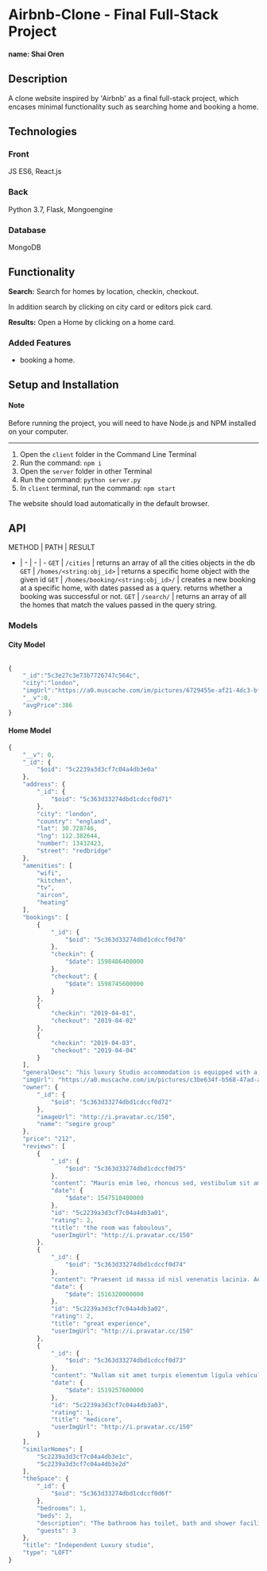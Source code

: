 # Airbnb-Clone - Final Full-Stack Project

#### name: Shai Oren

## Description
A clone website inspired by 'Airbnb' as a final full-stack project, which encases minimal functionality such as searching home and booking a home.

## Technologies
### Front
  JS ES6, React.js
### Back
Python 3.7, Flask, Mongoengine
### Database
MongoDB

## Functionality
**Search:** Search for homes by location, checkin, checkout.

 In addition search by clicking on city card or editors pick card.

**Results:** Open a Home by clicking on a  home card.

### Added Features
* booking a home.


## Setup and Installation
#### Note
Before running the project, you will need to have Node.js and NPM installed on your computer.
***

1. Open the `client` folder in the Command Line Terminal
2. Run the command: `npm i`
3. Open the `server` folder in other Terminal
4. Run the command: `python server.py`
5. In `client` terminal, run the command: `npm start`

The website should load automatically in the default browser.

## API
METHOD | PATH | RESULT 
- | - | - | -
`GET` | `/cities` | returns an array of all the cities objects in the db
`GET` | `/homes/<string:obj_id>` | returns a specific home object with the given id 
`GET` | `/homes/booking/<string:obj_id>/` | creates a new booking at a specific home, with dates passed as a query. returns whether a booking was successful or not.
`GET` | `/search/` | returns an array of all the homes that match the values passed in the query string.


### Models

#### City Model
```javascript

{
    "_id":"5c3e27c3e73b7726747c564c",
    "city":"london",
    "imgUrl":"https://a0.muscache.com/im/pictures/6729455e-af21-4dc3-bfdf-332393d407a8.jpg?aki_policy=large",
    "__v":0,
    "avgPrice":386
}
```

#### Home Model

```javascript
{
    "__v": 0,
    "_id": {
        "$oid": "5c2239a3d3cf7c04a4db3e0a"
    },
    "address": {
        "_id": {
            "$oid": "5c363d33274dbd1cdccf0d71"
        },
        "city": "london",
        "country": "england",
        "lat": 30.728746,
        "lng": 112.382644,
        "number": 13432423,
        "street": "redbridge"
    },
    "amenities": [
        "wifi",
        "kitchen",
        "tv",
        "aircon",
        "heating"
    ],
    "bookings": [
        {
            "_id": {
                "$oid": "5c363d33274dbd1cdccf0d70"
            },
            "checkin": {
                "$date": 1598486400000
            },
            "checkout": {
                "$date": 1598745600000
            }
        },
        {
            "checkin": "2019-04-01",
            "checkout": "2019-04-02"
        },
        {
            "checkin": "2019-04-03",
            "checkout": "2019-04-04"
        }
    ],
    "generalDesc": "his luxury Studio accommodation is equipped with a double bed, a kitchenette and a small lounge area.",
    "imgUrl": "https://a0.muscache.com/im/pictures/c3be634f-b568-47ad-a0d5-bb2362ea7627.jpg?aki_policy=xx_large",
    "owner": {
        "_id": {
            "$oid": "5c363d33274dbd1cdccf0d72"
        },
        "imageUrl": "http://i.pravatar.cc/150",
        "name": "segire group"
    },
    "price": "212",
    "reviews": [
        {
            "_id": {
                "$oid": "5c363d33274dbd1cdccf0d75"
            },
            "content": "Mauris enim leo, rhoncus sed, vestibulum sit amet, cursus id, turpis. Integer aliquet, massa id lobortis convallis, tortor risus dapibus augue, vel accumsan tellus nisi eu orci. Mauris lacinia sapien quis libero.",
            "date": {
                "$date": 1547510400000
            },
            "id": "5c2239a3d3cf7c04a4db3a01",
            "rating": 2,
            "title": "the room was faboulous",
            "userImgUrl": "http://i.pravatar.cc/150"
        },
        {
            "_id": {
                "$oid": "5c363d33274dbd1cdccf0d74"
            },
            "content": "Praesent id massa id nisl venenatis lacinia. Aenean sit amet justo. Morbi ut odio.",
            "date": {
                "$date": 1516320000000
            },
            "id": "5c2239a3d3cf7c04a4db3a02",
            "rating": 2,
            "title": "great experience",
            "userImgUrl": "http://i.pravatar.cc/150"
        },
        {
            "_id": {
                "$oid": "5c363d33274dbd1cdccf0d73"
            },
            "content": "Nullam sit amet turpis elementum ligula vehicula consequat. Morbi a ipsum. Integer a nibh.",
            "date": {
                "$date": 1519257600000
            },
            "id": "5c2239a3d3cf7c04a4db3a03",
            "rating": 1,
            "title": "medicore",
            "userImgUrl": "http://i.pravatar.cc/150"
        }
    ],
    "similarHomes": [
        "5c2239a3d3cf7c04a4db3e1c",
        "5c2239a3d3cf7c04a4db3e2d"
    ],
    "theSpace": {
        "_id": {
            "$oid": "5c363d33274dbd1cdccf0d6f"
        },
        "bedrooms": 1,
        "beds": 2,
        "description": "The bathroom has toilet, bath and shower facilities. . This studio is 5-star quality. Located in Gants Hill (central line) 35-45 minutes from central London.",
        "guests": 3
    },
    "title": "Independent Luxury studio",
    "type": "LOFT"
}
```